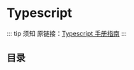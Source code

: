 # Typescript

::: tip 须知
原链接：[Typescript 手册指南](https://www.tslang.cn/docs/home.html)
:::

## 目录

<template>
    <ol>
        <li v-for="item in data"><a :href="`/my-blog/docs/typescript/${item.path}`">{{item.title}}</a></li>
    </ol>
</template>

<script>
import summary from './summary.js'
export default {
  props: ['slot-key'],
  data () {
    return {
      data: summary
    }
  },
  mounted () {
    localStorage.setItem('typescript', JSON.stringify(this.data))
  }
}
</script>